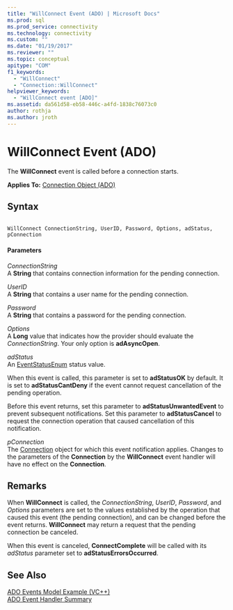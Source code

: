 ```yaml
---
title: "WillConnect Event (ADO) | Microsoft Docs"
ms.prod: sql
ms.prod_service: connectivity
ms.technology: connectivity
ms.custom: ""
ms.date: "01/19/2017"
ms.reviewer: ""
ms.topic: conceptual
apitype: "COM"
f1_keywords: 
  - "WillConnect"
  - "Connection::WillConnect"
helpviewer_keywords: 
  - "WillConnect event [ADO]"
ms.assetid: da561d58-eb58-446c-a4fd-1838c76073c0
author: rothja
ms.author: jroth
---
```

# WillConnect Event (ADO)
The **WillConnect** event is called before a connection starts.  
  
 **Applies To:** [Connection Object (ADO)](../../../ado/reference/ado-api/connection-object-ado.md)  
  
## Syntax  
  
```  
  
WillConnect ConnectionString, UserID, Password, Options, adStatus, pConnection  
```  
  
#### Parameters  
 *ConnectionString*  
 A **String** that contains connection information for the pending connection.  
  
 *UserID*  
 A **String** that contains a user name for the pending connection.  
  
 *Password*  
 A **String** that contains a password for the pending connection.  
  
 *Options*  
 A **Long** value that indicates how the provider should evaluate the *ConnectionString*. Your only option is **adAsyncOpen**.  
  
 *adStatus*  
 An [EventStatusEnum](../../../ado/reference/ado-api/eventstatusenum.md) status value.  
  
 When this event is called, this parameter is set to **adStatusOK** by default. It is set to **adStatusCantDeny** if the event cannot request cancellation of the pending operation.  
  
 Before this event returns, set this parameter to **adStatusUnwantedEvent** to prevent subsequent notifications. Set this parameter to **adStatusCancel** to request the connection operation that caused cancellation of this notification.  
  
 *pConnection*  
 The [Connection](../../../ado/reference/ado-api/connection-object-ado.md) object for which this event notification applies. Changes to the parameters of the **Connection** by the **WillConnect** event handler will have no effect on the **Connection**.  
  
## Remarks  
 When **WillConnect** is called, the *ConnectionString*, *UserID*, *Password*, and *Options* parameters are set to the values established by the operation that caused this event (the pending connection), and can be changed before the event returns. **WillConnect** may return a request that the pending connection be canceled.  
  
 When this event is canceled, **ConnectComplete** will be called with its *adStatus* parameter set to **adStatusErrorsOccurred**.  
  
## See Also  
 [ADO Events Model Example (VC++)](../../../ado/reference/ado-api/ado-events-model-example-vc.md)   
 [ADO Event Handler Summary](../../../ado/guide/data/ado-event-handler-summary.md)
